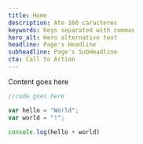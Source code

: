 ```yaml
---
title: Home
description: Ate 160 caracteres
keywords: Keys separated with commas
hero_alt: Hero alternative text
headline: Page's Headline
subheadline: Page's SubHeadline
cta: Call to Action
---
```

Content goes here

```javascript
//code goes here

var hello = "World";
var world = "!";

console.log(hello + world)
```